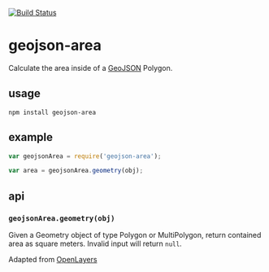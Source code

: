 [![Build Status](https://travis-ci.org/mapbox/geojson-area.png)](https://travis-ci.org/mapbox/geojson-area)

# geojson-area

Calculate the area inside of a [GeoJSON](http://geojson.org/) Polygon.

## usage

    npm install geojson-area

## example

```js
var geojsonArea = require('geojson-area');

var area = geojsonArea.geometry(obj);
```

## api

### `geojsonArea.geometry(obj)`

Given a Geometry object of type Polygon or MultiPolygon, return contained
area as square meters. Invalid input will return `null`.

Adapted from [OpenLayers](http://openlayers.org/)
